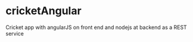 cricketAngular
==============

Cricket app with angularJS on front end and nodejs at backend as a REST service

